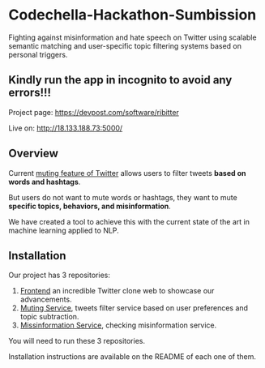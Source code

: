 # Codechella-Hackathon-Sumbission
Fighting against misinformation and hate speech on Twitter using scalable semantic matching and user-specific topic filtering systems based on personal triggers.

## Kindly run the app in incognito to avoid any errors!!!

Project page: https://devpost.com/software/ribitter

Live on: http://18.133.188.73:5000/

## Overview

Current [muting feature of Twitter](https://help.twitter.com/en/using-twitter/advanced-twitter-mute-options) allows users to filter tweets **based on words and hashtags**.

But users do not want to mute words or hashtags, they want to mute **specific topics, behaviors, and misinformation**.

We have created a tool to achieve this with the current state of the art in machine learning applied to NLP.

## Installation

Our project has 3 repositories:

1. [Frontend](https://github.com/PotatoSpudowski/Ribitter-web) an incredible Twitter clone web to showcase our advancements.
2. [Muting Service](https://github.com/PotatoSpudowski/Elixr), tweets filter service based on user preferences and topic subtraction.
3. [Missinformation Service](https://github.com/PotatoSpudowski/MisMatch), checking misinformation service.

You will need to run these 3 repositories.

Installation instructions are available on the README of each one of them.
